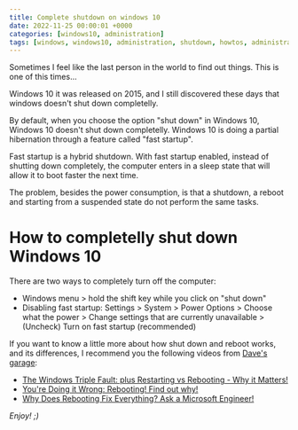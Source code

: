 ```yaml
---
title: Complete shutdown on windows 10
date: 2022-11-25 00:00:01 +0000
categories: [windows10, administration]
tags: [windows, windows10, administration, shutdown, howtos, administration]
---
```


Sometimes I feel like the last person in the world to find out things.
This is one of this times...

Windows 10 it was released on 2015, and I still discovered these days that windows doesn't shut down completelly.

By default, when you choose the option "shut down" in Windows 10, Windows 10 doesn't shut down completelly. 
Windows 10 is doing a partial hibernation through a feature called "fast startup".

Fast startup is a hybrid shutdown. 
With fast startup enabled, instead of shutting down completely, the computer enters in a sleep state that will allow it to boot faster the next time.

The problem, besides the power consumption, is that a shutdown, a reboot and starting from a suspended state do not perform the same tasks.

# How to completelly shut down Windows 10

There are two ways to completely turn off the computer:
 
* Windows menu > hold the shift key while you click on "shut down"
* Disabling fast startup: Settings > System > Power Options > Choose what the power > Change settings that are currently unavailable > (Uncheck) Turn on fast startup (recommended)

If you want to know a little more about how shut down and reboot works, and its differences, I recommend you the following videos from [Dave's garage](https://www.youtube.com/c/DavesGarage):
* [The Windows Triple Fault: plus Restarting vs Rebooting - Why it Matters!](https://www.youtube.com/watch?v=E8gOW0hFoJ0)
* [You're Doing it Wrong: Rebooting! Find out why!](https://www.youtube.com/watch?v=lUIhzACQDAc)
* [Why Does Rebooting Fix Everything? Ask a Microsoft Engineer!](https://www.youtube.com/watch?v=9IPP39OF78M)

_Enjoy! ;)_